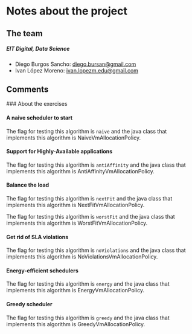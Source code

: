 # Notes about the project

## The team
##### EIT Digital, Data Science

- Diego Burgos Sancho: diego.bursan@gmail.com
- Ivan López Moreno: ivan.lopezm.edu@gmail.com

## Comments
### About the exercises
#### A naive scheduler to start
The flag for testing this algorithm is `naive` and the java class that implements this algorithm is NaiveVmAllocationPolicy.

#### Support for Highly-Available applications
The flag for testing this algorithm is `antiAffinity` and the java class that implements this algorithm is AntiAffinityVmAllocationPolicy.

#### Balance the load
The flag for testing this algorithm is `nextFit` and the java class that implements this algorithm is NextFitVmAllocationPolicy.

The flag for testing this algorithm is `worstFit` and the java class that implements this algorithm is WorstFitVmAllocationPolicy.

#### Get rid of SLA violations
The flag for testing this algorithm is `noViolations` and the java class that implements this algorithm is NoViolationsVmAllocationPolicy.

#### Energy-efficient schedulers
The flag for testing this algorithm is `energy` and the java class that implements this algorithm is EnergyVmAllocationPolicy.

#### Greedy scheduler
The flag for testing this algorithm is `greedy` and the java class that implements this algorithm is GreedyVmAllocationPolicy.
